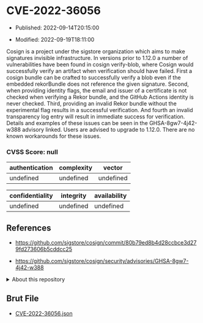 # CVE-2022-36056

- Published: 2022-09-14T20:15:00

- Modified: 2022-09-19T18:11:00

Cosign is a project under the sigstore organization which aims to make signatures invisible infrastructure. In versions prior to 1.12.0 a number of vulnerabilities have been found in cosign verify-blob, where Cosign would successfully verify an artifact when verification should have failed. First a cosign bundle can be crafted to successfully verify a blob even if the embedded rekorBundle does not reference the given signature. Second, when providing identity flags, the email and issuer of a certificate is not checked when verifying a Rekor bundle, and the GitHub Actions identity is never checked. Third, providing an invalid Rekor bundle without the experimental flag results in a successful verification. And fourth an invalid transparency log entry will result in immediate success for verification. Details and examples of these issues can be seen in the GHSA-8gw7-4j42-w388 advisory linked. Users are advised to upgrade to 1.12.0. There are no known workarounds for these issues.

### CVSS Score: **null**

| authentication | complexity | vector |
| --- | --- | --- |
| undefined | undefined | undefined |

| confidentiality | integrity | availability |
| --- | --- | --- |
| undefined | undefined | undefined |

## References

* https://github.com/sigstore/cosign/commit/80b79ed8b4d28ccbce3d279fd273606b5cddcc25

* https://github.com/sigstore/cosign/security/advisories/GHSA-8gw7-4j42-w388

<details>
<summary>About this repository</summary> 

  This repository is part of the project [Live Hack CVE](https://github.com/Live-Hack-CVE). Main website can be found [www.live-hack.org](https://www.live-hack.org) 
  
  Made by [Sn0wAlice](https://github.com/Sn0wAlice) for the people that care about security and need to have a feed of the latest CVEs. Hope you enjoy it, don't forget to star the repo and follow me on [Twitter](https://twitter.com/Sn0wAlice) and [Github](https://github.com/Sn0wAlice). And that is my [personnal website](https://www.alice-snow.me/)

  - [Home Page](https://github.com/Live-Hack-CVE)
  - [Framework](https://github.com/Live-Hack-CVE/cve-framework)
  - [CVE database](https://github.com/Live-Hack-CVE/full_database)
  - [Changelog](https://github.com/Live-Hack-CVE/Changelog)
</details>

## Brut File

* [CVE-2022-36056.json](https://raw.githubusercontent.com/Live-Hack-CVE/full_database/main/cves/2022/CVE-2022-36056.json)

